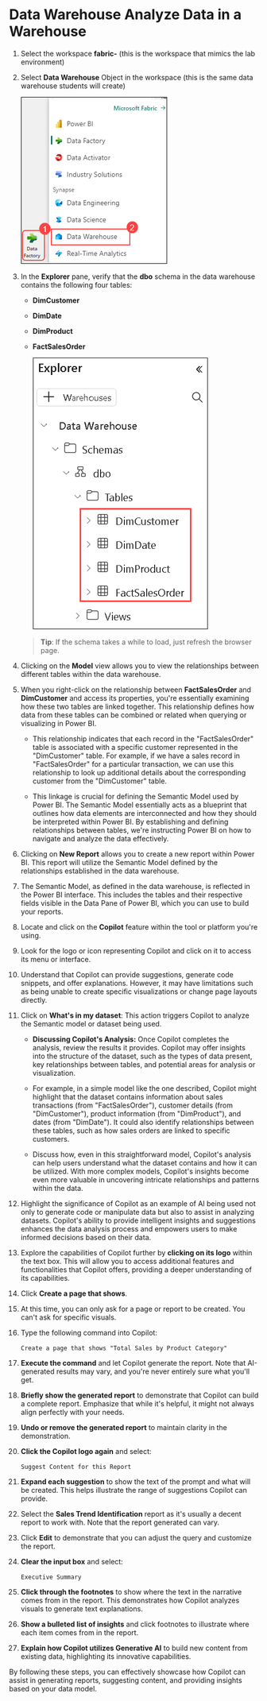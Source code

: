 # Data Warehouse Analyze Data in a Warehouse

1. Select the workspace **fabric-<inject key="DeploymentID" enableCopy="false"/>** (this is the workspace that mimics the lab environment)

1. Select **Data Warehouse** Object in the workspace (this is the same data warehouse students will create)

    ![New dataflow.](./Images/2.png)
 
1. In the **Explorer** pane, verify that the **dbo** schema in the data warehouse contains the following four tables:
    - **DimCustomer**
    - **DimDate**
    - **DimProduct**
    - **FactSalesOrder**

      ![01](./Images/02/Pg4-T2-S9.png)  

    > **Tip**: If the schema takes a while to load, just refresh the browser page.
 
1. Clicking on the **Model** view allows you to view the relationships between different tables within the data warehouse.

1. When you right-click on the relationship between **FactSalesOrder** and **DimCustomer** and access its properties, you're essentially examining how these two tables are linked together. This relationship defines how data from these tables can be combined or related when querying or visualizing in Power BI.

    - This relationship indicates that each record in the "FactSalesOrder" table is associated with a specific customer represented in the "DimCustomer" table. For example, if we have a sales record in "FactSalesOrder" for a particular transaction, we can use this relationship to look up additional details about the corresponding customer from the "DimCustomer" table.

    - This linkage is crucial for defining the Semantic Model used by Power BI. The Semantic Model essentially acts as a blueprint that outlines how data elements are interconnected and how they should be interpreted within Power BI. By establishing and defining relationships between tables, we're instructing Power BI on how to navigate and analyze the data effectively.
 
1. Clicking on **New Report** allows you to create a new report within Power BI. This report will utilize the Semantic Model defined by the relationships established in the data warehouse.

1. The Semantic Model, as defined in the data warehouse, is reflected in the Power BI interface. This includes the tables and their respective fields visible in the Data Pane of Power BI, which you can use to build your reports.

1. Locate and click on the **Copilot** feature within the tool or platform you're using.

1. Look for the logo or icon representing Copilot and click on it to access its menu or interface.

1. Understand that Copilot can provide suggestions, generate code snippets, and offer explanations. However, it may have limitations such as being unable to create specific visualizations or change page layouts directly.

1. Click on **What's in my dataset**: This action triggers Copilot to analyze the Semantic model or dataset being used.

    - **Discussing Copilot's Analysis:** Once Copilot completes the analysis, review the results it provides. Copilot may offer insights into the structure of the dataset, such as the types of data present, key relationships between tables, and potential areas for analysis or visualization.

    - For example, in a simple model like the one described, Copilot might highlight that the dataset contains information about sales transactions (from "FactSalesOrder"), customer details (from "DimCustomer"), product information (from "DimProduct"), and dates (from "DimDate"). It could also identify relationships between these tables, such as how sales orders are linked to specific customers.

    - Discuss how, even in this straightforward model, Copilot's analysis can help users understand what the dataset contains and how it can be utilized. With more complex models, Copilot's insights become even more valuable in uncovering intricate relationships and patterns within the data.
    
1. Highlight the significance of Copilot as an example of AI being used not only to generate code or manipulate data but also to assist in analyzing datasets. Copilot's ability to provide intelligent insights and suggestions enhances the data analysis process and empowers users to make informed decisions based on their data.
 
1. Explore the capabilities of Copilot further by **clicking on its logo** within the text box. This will allow you to access additional features and functionalities that Copilot offers, providing a deeper understanding of its capabilities.
 
1. Click **Create a page that shows**.
   
1. At this time, you can only ask for a page or report to be created. You can't ask for specific visuals.
 
1. Type the following command into Copilot:
  
    ```
    Create a page that shows "Total Sales by Product Category"
    ```
 
1. **Execute the command** and let Copilot generate the report. Note that AI-generated results may vary, and you're never entirely sure what you'll get.
 
1. **Briefly show the generated report** to demonstrate that Copilot can build a complete report. Emphasize that while it's helpful, it might not always align perfectly with your needs.

1. **Undo or remove the generated report** to maintain clarity in the demonstration.
 
1. **Click the Copilot logo again** and select:

    ```
    Suggest Content for this Report
    ```
 
1. **Expand each suggestion** to show the text of the prompt and what will be created. This helps illustrate the range of suggestions Copilot can provide.
 
1. Select the **Sales Trend Identification** report as it's usually a decent report to work with. Note that the report generated can vary.
 
1. Click **Edit** to demonstrate that you can adjust the query and customize the report.

1. **Clear the input box** and select:

    ```
    Executive Summary
    ```

1. **Click through the footnotes** to show where the text in the narrative comes from in the report. This demonstrates how Copilot analyzes visuals to generate text explanations.

1. **Show a bulleted list of insights** and click footnotes to illustrate where each item comes from in the report.

1. **Explain how Copilot utilizes Generative AI** to build new content from existing data, highlighting its innovative capabilities.

By following these steps, you can effectively showcase how Copilot can assist in generating reports, suggesting content, and providing insights based on your data model.
